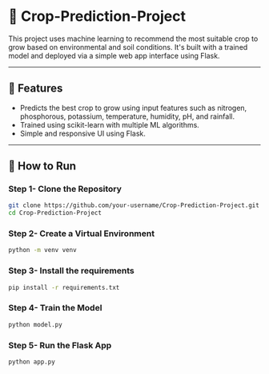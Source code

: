 # 🌾 Crop-Prediction-Project

This project uses machine learning to recommend the most suitable crop to grow based on environmental and soil conditions. It's built with a trained model and deployed via a simple web app interface using Flask.

---

## 🚀 Features

- Predicts the best crop to grow using input features such as nitrogen, phosphorous, potassium, temperature, humidity, pH, and rainfall.
- Trained using scikit-learn with multiple ML algorithms.
- Simple and responsive UI using Flask.

---

## 🧪 How to Run

### Step 1- Clone the Repository
```bash
git clone https://github.com/your-username/Crop-Prediction-Project.git
cd Crop-Prediction-Project
```
### Step 2- Create a Virtual Environment
```bash
python -m venv venv
```
### Step 3- Install the requirements
```bash
pip install -r requirements.txt
```
### Step 4- Train the Model
```bash
python model.py
```
### Step 5- Run the Flask App
```bash
python app.py
```






